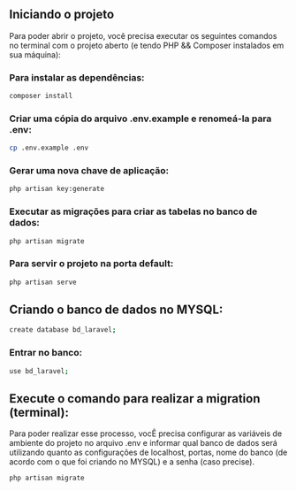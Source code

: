 ## Iniciando o projeto

Para poder abrir o projeto, você precisa executar os seguintes comandos no terminal com o projeto aberto (e tendo PHP && Composer instalados em sua máquina):

### Para instalar as dependências:
```bash
composer install
```

### Criar uma cópia do arquivo .env.example e renomeá-la para .env:
```bash
cp .env.example .env
```

### Gerar uma nova chave de aplicação:
```bash
php artisan key:generate
```

### Executar as migrações para criar as tabelas no banco de dados:
```bash
php artisan migrate
```

### Para servir o projeto na porta default:
```bash
php artisan serve
```

## Criando o banco de dados no MYSQL:
```bash
create database bd_laravel;
```

### Entrar no banco:
```bash
use bd_laravel;
```

## Execute o comando para realizar a migration (terminal):

Para poder realizar esse processo, vocÊ precisa configurar as variáveis de ambiente do projeto no arquivo .env e informar qual banco de dados será utilizando quanto as configurações de localhost, portas, nome do banco (de acordo com o que foi criando no MYSQL) e a senha (caso precise).

```bash
php artisan migrate
```

